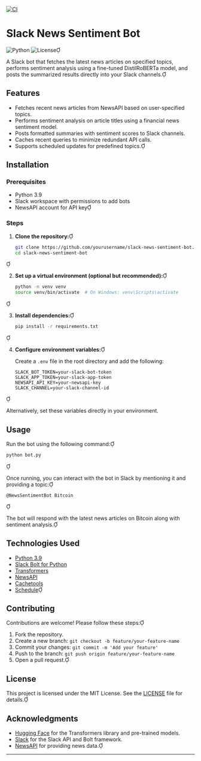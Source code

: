 [![CI](https://github.com/Amits64/slack-news-sentiment-bot/actions/workflows/docker-image.yml/badge.svg)](https://github.com/Amits64/slack-news-sentiment-bot/actions/workflows/docker-image.yml)
# Slack News Sentiment Bot

![Python](https://img.shields.io/badge/python-3.9-blue)
![License](https://img.shields.io/badge/license-MIT-green)

A Slack bot that fetches the latest news articles on specified topics, performs sentiment analysis using a fine-tuned DistilRoBERTa model, and posts the summarized results directly into your Slack channels.

## Features

- Fetches recent news articles from NewsAPI based on user-specified topics.
- Performs sentiment analysis on article titles using a financial news sentiment model.
- Posts formatted summaries with sentiment scores to Slack channels.
- Caches recent queries to minimize redundant API calls.
- Supports scheduled updates for predefined topics.

## Installation

### Prerequisites

- Python 3.9
- Slack workspace with permissions to add bots
- NewsAPI account for API key

### Steps

1. **Clone the repository:**

   ```bash
   git clone https://github.com/yourusername/slack-news-sentiment-bot.git
   cd slack-news-sentiment-bot
   ```


2. **Set up a virtual environment (optional but recommended):**

   ```bash
   python -m venv venv
   source venv/bin/activate  # On Windows: venv\Scripts\activate
   ```


3. **Install dependencies:**

   ```bash
   pip install -r requirements.txt
   ```


4. **Configure environment variables:**

   Create a `.env` file in the root directory and add the following:

   ```env
   SLACK_BOT_TOKEN=your-slack-bot-token
   SLACK_APP_TOKEN=your-slack-app-token
   NEWSAPI_API_KEY=your-newsapi-key
   SLACK_CHANNEL=your-slack-channel-id
   ```


   Alternatively, set these variables directly in your environment.

## Usage

Run the bot using the following command:


```bash
python bot.py
```


Once running, you can interact with the bot in Slack by mentioning it and providing a topic:


```
@NewsSentimentBot Bitcoin
```


The bot will respond with the latest news articles on Bitcoin along with sentiment analysis.

## Technologies Used

- [Python 3.9](https://www.python.org/)
- [Slack Bolt for Python](https://slack.dev/bolt-python/)
- [Transformers](https://huggingface.co/transformers/)
- [NewsAPI](https://newsapi.org/)
- [Cachetools](https://pypi.org/project/cachetools/)
- [Schedule](https://pypi.org/project/schedule/)

## Contributing

Contributions are welcome! Please follow these steps:

1. Fork the repository.
2. Create a new branch: `git checkout -b feature/your-feature-name`
3. Commit your changes: `git commit -m 'Add your feature'`
4. Push to the branch: `git push origin feature/your-feature-name`
5. Open a pull request.

## License

This project is licensed under the MIT License. See the [LICENSE](LICENSE) file for details.

## Acknowledgments

- [Hugging Face](https://huggingface.co/) for the Transformers library and pre-trained models.
- [Slack](https://api.slack.com/) for the Slack API and Bolt framework.
- [NewsAPI](https://newsapi.org/) for providing news data.

---


